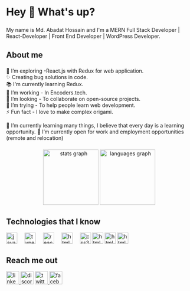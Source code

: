 <h1 align="left">Hey 👋 What's up?</h1>

###

<p align="left">My name is Md. Abadat Hossain and I'm a MERN Full Stack Developer | React-Developer | Front End Developer | WordPress Developer.</p>

###

<h2 align="left">About me</h2>

###

<p align="left">🌱 I’m exploring -React.js with Redux for web application.<br>✨ Creating bug solutions in code.<br>📚 I'm currently learning Redux.<br>🎯 I’m working - In Encoders.tech.<br>👯 I’m looking - To collaborate on open-source projects.<br>🤔 I’m trying - To help people learn web development.<br>⚡ Fun fact - I love to make complex origami.</p>
🌱 I’m currently learning many things, I believe that every day is a learning opportunity.
👯 I’m currently open for work and employment opportunities (remote and relocation)

###

###

<div align="center">
  <img src="https://github-readme-stats.vercel.app/api?username=AbadatHossain&hide_title=false&hide_rank=false&show_icons=true&include_all_commits=true&count_private=true&disable_animations=false&theme=dracula&locale=en&hide_border=false" height="150" alt="stats graph"  />
  <img src="https://github-readme-stats.vercel.app/api/top-langs?username=AbadatHossain&locale=en&hide_title=false&layout=compact&card_width=320&langs_count=5&theme=dracula&hide_border=false" height="150" alt="languages graph"  />
</div>

###

<h2 align="left">Technologies that I know</h2>


<div align="left">
  <img src="https://cdn.jsdelivr.net/gh/devicons/devicon/icons/javascript/javascript-original.svg" height="30" alt="javascript logo"  />
  <img width="12" />
  <img src="https://cdn.jsdelivr.net/gh/devicons/devicon/icons/typescript/typescript-original.svg" height="30" alt="typescript logo"  />
  <img width="12" />
  <img src="https://cdn.jsdelivr.net/gh/devicons/devicon/icons/react/react-original.svg" height="30" alt="react logo"  />
  <img width="12" />
  <img src="https://cdn.jsdelivr.net/gh/devicons/devicon/icons/html5/html5-original.svg" height="30" alt="html5 logo"  />
  <img width="12" />
  <img src="https://cdn.jsdelivr.net/gh/devicons/devicon/icons/css3/css3-original.svg" height="30" alt="css3 logo"  />
 <img src="https://cdn.jsdelivr.net/gh/devicons/devicon/icons/wordpress/wordpress-original.svg" height="30" alt="html5 logo"  />
 <img src="https://cdn.jsdelivr.net/gh/devicons/devicon/icons/bootstrap/bootstrap-original.svg" height="30" alt="html5 logo"  />
 <img src="https://cdn.jsdelivr.net/gh/devicons/devicon/icons/tailwind/tailwind-original.svg" height="30" alt="html5 logo"  />
</div>

###
<h2 align="left">Reach me out</h2>


<div align="left">
  <a href="https://www.linkedin.com/in/md-abadat-hossain/" target="_blank">
    <img src="https://img.shields.io/static/v1?message=LinkedIn&logo=linkedin&label=&color=0077B5&logoColor=white&labelColor=&style=for-the-badge" height="35" alt="linkedin logo"  />
  </a> 
  <img src="https://img.shields.io/static/v1?message=Discord&logo=discord&label=&color=7289DA&logoColor=white&labelColor=&style=for-the-badge" height="35" alt="discord logo"  />
  <a href="https://twitter.com/abadat26" target="_blank">
    <img src="https://img.shields.io/static/v1?message=Twitter&logo=twitter&label=&color=1DA1F2&logoColor=white&labelColor=&style=for-the-badge" height="35" alt="twitter logo"  />
  </a>
  <a href="https://www.facebook.com/abadat.hossain.7" target="_blank">
    <img src="https://img.shields.io/static/v1?message=Facebook&logo=facebook&label=&color=1877F2&logoColor=white&labelColor=&style=for-the-badge" height="35" alt="facebook logo"  />
  </a>
</div>

###





